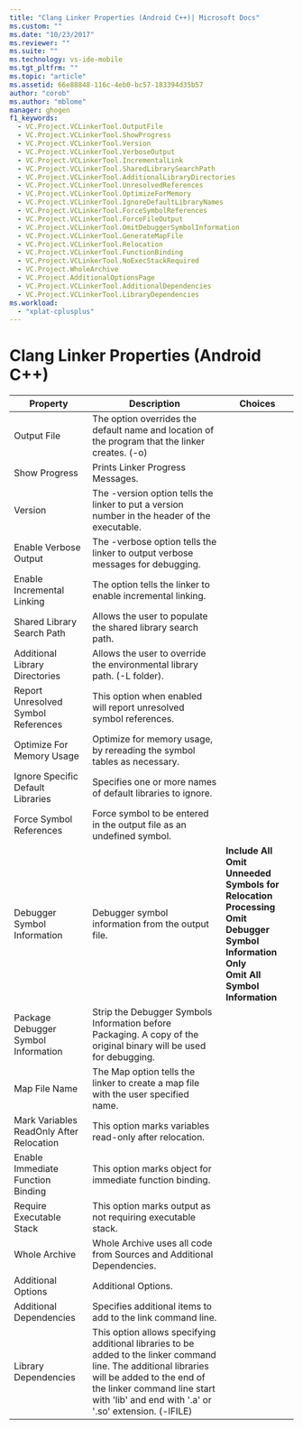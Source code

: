 ```yaml
---
title: "Clang Linker Properties (Android C++)| Microsoft Docs"
ms.custom: ""
ms.date: "10/23/2017"
ms.reviewer: ""
ms.suite: ""
ms.technology: vs-ide-mobile
ms.tgt_pltfrm: ""
ms.topic: "article"
ms.assetid: 66e88848-116c-4eb0-bc57-183394d35b57
author: "corob"
ms.author: "mblome"
manager: ghogen
f1_keywords: 
  - VC.Project.VCLinkerTool.OutputFile
  - VC.Project.VCLinkerTool.ShowProgress
  - VC.Project.VCLinkerTool.Version
  - VC.Project.VCLinkerTool.VerboseOutput
  - VC.Project.VCLinkerTool.IncrementalLink
  - VC.Project.VCLinkerTool.SharedLibrarySearchPath
  - VC.Project.VCLinkerTool.AdditionalLibraryDirectories
  - VC.Project.VCLinkerTool.UnresolvedReferences
  - VC.Project.VCLinkerTool.OptimizeForMemory
  - VC.Project.VCLinkerTool.IgnoreDefaultLibraryNames
  - VC.Project.VCLinkerTool.ForceSymbolReferences
  - VC.Project.VCLinkerTool.ForceFileOutput
  - VC.Project.VCLinkerTool.OmitDebuggerSymbolInformation
  - VC.Project.VCLinkerTool.GenerateMapFile
  - VC.Project.VCLinkerTool.Relocation
  - VC.Project.VCLinkerTool.FunctionBinding
  - VC.Project.VCLinkerTool.NoExecStackRequired
  - VC.Project.WholeArchive
  - VC.Project.AdditionalOptionsPage
  - VC.Project.VCLinkerTool.AdditionalDependencies
  - VC.Project.VCLinkerTool.LibraryDependencies
ms.workload: 
  - "xplat-cplusplus"
---
```


# Clang Linker Properties (Android C++)

Property | Description | Choices
--- | ---| ---
Output File | The option overrides the default name and location of the program that the linker creates. (-o)
Show Progress | Prints Linker Progress Messages.
Version | The -version option tells the linker to put a version number in the header of the executable.
Enable Verbose Output | The -verbose option tells the linker to output verbose messages for debugging.
Enable Incremental Linking | The option tells the linker to enable incremental linking.
Shared Library Search Path | Allows the user to populate the shared library search path.
Additional Library Directories | Allows the user to override the environmental library path. (-L folder).
Report Unresolved Symbol References | This option when enabled will report unresolved symbol references.
Optimize For Memory Usage | Optimize for memory usage, by rereading the symbol tables as necessary.
Ignore Specific Default Libraries | Specifies one or more names of default libraries to ignore.
Force Symbol References | Force symbol to be entered in the output file as an undefined symbol.
Debugger Symbol Information | Debugger symbol information from the output file. | **Include All**<br>**Omit Unneeded Symbols for Relocation Processing**<br>**Omit Debugger Symbol Information Only**<br>**Omit All Symbol Information**<br>
Package Debugger Symbol Information | Strip the Debugger Symbols Information before Packaging.  A copy of the original binary will be used for debugging.
Map File Name | The Map option tells the linker to create a map file with the user specified name.
Mark Variables ReadOnly After Relocation | This option marks variables read-only after relocation.
Enable Immediate Function Binding | This option marks object for immediate function binding.
Require Executable Stack | This option marks output as not requiring executable stack.
Whole Archive | Whole Archive uses all code from Sources and Additional Dependencies.
Additional Options | Additional Options.
Additional Dependencies | Specifies additional items to add to the link command line.
Library Dependencies | This option allows specifying additional libraries to be added to the linker command line. The additional libraries will be added to the end of the linker command line start with 'lib' and end with '.a' or '.so' extension.  (-lFILE)
